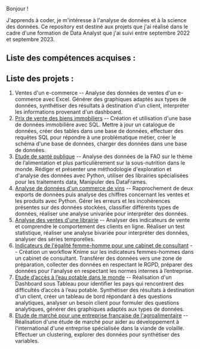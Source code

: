 Bonjour !

J'apprends à coder, je m'intéresse à l'analyse de données et à la science des données.
Ce repository est destiné aux projets que j'ai réalisé dans le cadre d'une formation de Data Analyst que j'ai suivi entre septembre 2022 et septembre 2023.

## Liste des compétences acquises :


## Liste des projets :

1. Ventes d'un e-commerce -- Analyse des données de ventes d'un e-commerce avec Excel. Générer des graphiques adaptés aux types de données, synthétiser des résultats à destination d'un client, interpréter les informations provenant d'un dashboard.
2. [Prix de vente des biens immobiliers](https://github.com/GaryMauger/formation_data_analyst/tree/main/2_prix_vente_biens_immobiliers) -- Création et utilisation d'une base de données immobilière avec SQL. Mettre à jour un catalogue de données, créer des tables dans une base de données, effectuer des requêtes SQL pour répondre à une problématique métier, créer le schéma d'une base de données, charger des données dans une base de données.
3. [Etude de santé publique](https://github.com/GaryMauger/formation_data_analyst/tree/main/3_%C3%A9tude_sant%C3%A9_publique) -- Analyse des données de la FAO sur le thème de l’alimentation et plus particulièrement sur la sous-nutrition dans le monde. Rédiger et présenter une méthodologie d'exploration et d'analyse des données avec Python, utiliser des librairies spécialisées pour les traitements data, Manipuler des DataFrames.
4. [Analyse de données d'un commerce de vins](https://github.com/GaryMauger/formation_data_analyst/tree/main/4_analyse_donn%C3%A9es_commerce_vins) -- Rapprochement de deux exports de données puis analyse des chiffres concernant les ventes et les produits avec Python. Gérer les erreurs et les incohérences présentes sur des données stockées, classifier différents types de données, réaliser une analyse univariée pour interpréter des données.
5. [Analyse des ventes d'une librairie](https://github.com/GaryMauger/formation_data_analyst/tree/main/5_analyse_donn%C3%A9es_ventes_librairie) -- Analyser des indicateurs de vente et comprendre le comportement des clients en ligne. Réaliser un test statistique, réaliser une analyse bivariée pour interpréter des données, analyser des séries temporelles.
6. [Indicateurs de l'égalité femme-homme pour une cabinet de consultant](https://github.com/GaryMauger/formation_data_analyst/tree/main/6_%C3%A9galit%C3%A9_femmes_hommes_knime) -- Création un workflow Knime sur les indicateurs femmes-hommes dans un cabinet de consultant. Transférer des données vers une zone de préparation, collecter des données en respectant le RGPD, préparer des données pour l'analyse en respectant les normes internes à l’entreprise.
7. [Etude d’accès à l’eau potable dans le monde](https://github.com/GaryMauger/formation_data_analyst/tree/834ebc4d9ea9f9ef3ad55a76ca82dab450b2b99a/7_%C3%A9tude_eau_potable_tableau) -- Réalisation d'un Dashboard sous Tableau pour identifier les pays qui rencontrent des difficultés d’accès à l’eau potable. Synthétiser des résultats à destination d'un client, créer un tableau de bord répondant à des questions analytiques, analyser un besoin client pour formuler des questions analytiques, générer des graphiques adaptés aux types de données.
8. [Etude de marché pour une entreprise française de l'agroalimentaire](https://github.com/GaryMauger/formation_data_analyst/tree/ff187aa787853c4317140994a797ac6d8186ed34/8_etude_march%C3%A9_agroalimentaire) -- Réalisation d'une étude de marché pour aider au développement à l'international d'une entreprise spécialisée dans la viande de volaille. Effectuer un clustering, explorer des données pour synthétiser des variables.
